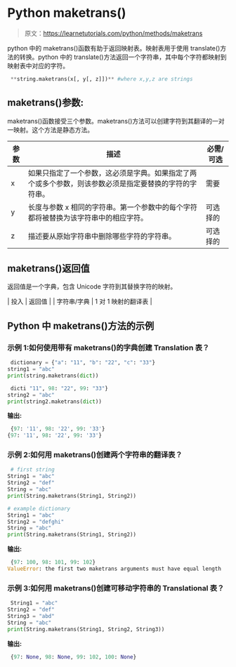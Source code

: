 # Python maketrans()

> 原文：<https://learnetutorials.com/python/methods/maketrans>

python 中的 maketrans()函数有助于返回映射表。映射表用于使用 translate()方法的转换。python 中的 translate()方法返回一个字符串，其中每个字符都映射到映射表中对应的字符。

```py
 **string.maketrans(x[, y[, z]])** #where x,y,z are strings 

```

## maketrans()参数:

maketrans()函数接受三个参数。maketrans()方法可以创建字符到其翻译的一对一映射。这个方法是静态方法。

| 参数 | 描述 | 必需/可选 |
| --- | --- | --- |
| x | 如果只指定了一个参数，这必须是字典。如果指定了两个或多个参数，则该参数必须是指定要替换的字符的字符串。 | 需要 |
| y | 长度与参数 x 相同的字符串。第一个参数中的每个字符都将被替换为该字符串中的相应字符。 | 可选择的 |
| z | 描述要从原始字符串中删除哪些字符的字符串。 | 可选择的 |

## maketrans()返回值

返回值是一个字典，包含 Unicode 字符到其替换字符的映射。

| 投入 | 返回值 |
| 字符串/字典 | 1 对 1 映射的翻译表 |

## Python 中 maketrans()方法的示例

### 示例 1:如何使用带有 maketrans()的字典创建 Translation 表？

```py
 dictionary = {"a": "11", "b": "22", "c": "33"}
string1 = "abc"
print(string.maketrans(dict))

 dicti "11", 98: "22", 99: "33"}
string2 = "abc"
print(string2.maketrans(dict)) 

```

**输出:**

```py
 {97: '11', 98: '22', 99: '33'}
{97: '11', 98: '22', 99: '33'} 
```

### 示例 2:如何用 maketrans()创建两个字符串的翻译表？

```py
 # first string
String1 = "abc"
String2 = "def"
String = "abc"
print(String.maketrans(String1, String2))

# example dictionary
String1 = "abc"
String2 = "defghi"
String = "abc"
print(String.maketrans(String1, String2)) 

```

**输出:**

```py
 {97: 100, 98: 101, 99: 102}
ValueError: the first two maketrans arguments must have equal length 
```

### 示例 3:如何用 maketrans()创建可移动字符串的 Translational 表？

```py
 String1 = "abc"
String2 = "def"
String3 = "abd"
String = "abc"
print(String.maketrans(String1, String2, String3)) 

```

**输出:**

```py
 {97: None, 98: None, 99: 102, 100: None} 
```